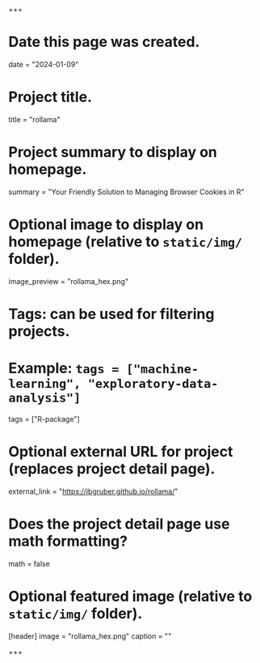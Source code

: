 +++
# Date this page was created.
date = "2024-01-09"

# Project title.
title = "rollama"

# Project summary to display on homepage.
summary = "Your Friendly Solution to Managing Browser Cookies in R"

# Optional image to display on homepage (relative to `static/img/` folder).
image_preview = "rollama_hex.png"

# Tags: can be used for filtering projects.
# Example: `tags = ["machine-learning", "exploratory-data-analysis"]`
tags = ["R-package"]

# Optional external URL for project (replaces project detail page).
external_link = "https://jbgruber.github.io/rollama/"

# Does the project detail page use math formatting?
math = false

# Optional featured image (relative to `static/img/` folder).
[header]
image = "rollama_hex.png"
caption = ""

+++
